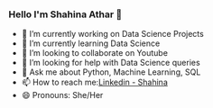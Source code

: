 ### Hello I'm Shahina Athar 👋

- 🔭 I’m currently working on Data Science Projects
- 🌱 I’m currently learning Data Science
- 👯 I’m looking to collaborate on Youtube
- 🤔 I’m looking for help with Data Science queries
- 💬 Ask me about Python, Machine Learning, SQL
- 📫 How to reach me:[Linkedin - Shahina](https://www.linkedin.com/in/shahina-athar-816688109)
- 😄 Pronouns: She/Her


